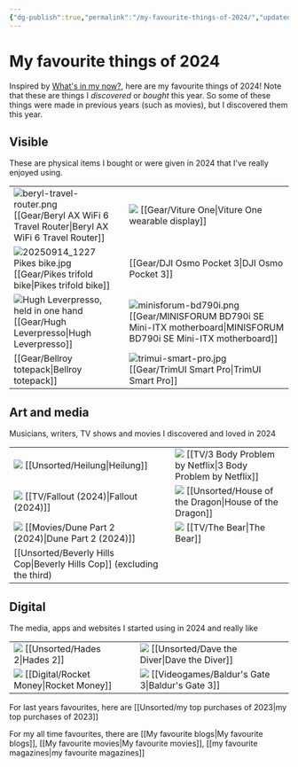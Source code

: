 ```yaml
---
{"dg-publish":true,"permalink":"/my-favourite-things-of-2024/","updated":"2025-10-01T18:24:33.233-07:00"}
---
```


# My favourite things of 2024

Inspired by [What's in my now?](https://whatsinmynow.substack.com/), here are my favourite things of 2024! Note that these are things I *discovered* or *bought* this year. So some of these things were made in previous years (such as movies), but I discovered them this year.

## Visible

These are physical items I bought or were given in 2024 that I've really enjoyed using. 


|                                                                                                                                                      |                                                                                                                                      |
| ---------------------------------------------------------------------------------------------------------------------------------------------------- | ------------------------------------------------------------------------------------------------------------------------------------ |
| ![beryl-travel-router.png](/img/user/Embeds/beryl-travel-router.png) [[Gear/Beryl AX WiFi 6 Travel Router\|Beryl AX WiFi 6 Travel Router]]                                                                                       | ![](https://res.cloudinary.com/didjqvf50/image/upload/v1721716961/viture-one_oj8vvl.jpg) [[Gear/Viture One\|Viture One wearable display]] |
| ![20250914_1227 Pikes bike.jpg](/img/user/20250914_1227%20Pikes%20bike.jpg) <br> [[Gear/Pikes trifold bike\|Pikes trifold bike]]                                                                                        | [[Gear/DJI Osmo Pocket 3\|DJI Osmo Pocket 3]]                                                                                                                |
| ![Hugh Leverpresso, held in one hand](https://res.cloudinary.com/didjqvf50/image/upload/v1721271111/leverpresso_jgma4g.png)<br> [[Gear/Hugh Leverpresso\|Hugh Leverpresso]] | ![minisforum-bd790i.png](/img/user/Embeds/minisforum-bd790i.png) [[Gear/MINISFORUM BD790i SE Mini-ITX motherboard\|MINISFORUM BD790i SE Mini-ITX motherboard]]                                                             |
| [[Gear/Bellroy totepack\|Bellroy totepack]]                                                                                                                                 | ![trimui-smart-pro.jpg](/img/user/Embeds/trimui-smart-pro.jpg) <br/> [[Gear/TrimUI Smart Pro\|TrimUI Smart Pro]]                                                                                 |


## Art and media

Musicians, writers, TV shows and movies I discovered and loved in 2024

|                                                                                                             |                                                                                                                        |
| ----------------------------------------------------------------------------------------------------------- | ---------------------------------------------------------------------------------------------------------------------- |
| ![](https://sundero-gallery.com/wp-content/uploads/2020/02/Heilung-17082019-46-1024x683.jpg) [[Unsorted/Heilung\|Heilung]]    | ![](https://artworks.thetvdb.com/banners/v4/series/411959/backgrounds/65f5db2f01670.jpg) [[TV/3 Body Problem by Netflix\|3 Body Problem by Netflix]] |
| ![](https://artworks.thetvdb.com/banners/v4/series/416744/backgrounds/65f89b081cca7.jpg) [[TV/Fallout (2024)\|Fallout (2024)]] | ![](https://artworks.thetvdb.com/banners/v4/series/371572/backgrounds/664f365f080c5.jpg) [[Unsorted/House of the Dragon\|House of the Dragon]]       |
| ![](https://image.tmdb.org/t/p/original/aqMeHlGYd3OafJVrSqSrhX5Nb2C.jpg) [[Movies/Dune Part 2 (2024)\|Dune Part 2 (2024)]]             | ![](https://artworks.thetvdb.com/banners/v4/series/403294/backgrounds/63445d674cc94.jpg) [[TV/The Bear\|The Bear]]                  |
| [[Unsorted/Beverly Hills Cop\|Beverly Hills Cop]] (excluding the third)                                                                 |                                                                                                                        |

## Digital

The media, apps and websites I started using in 2024 and really like

|                                                                                                                                                               |                                                                                                                                      |
| ------------------------------------------------------------------------------------------------------------------------------------------------------------- | ------------------------------------------------------------------------------------------------------------------------------------ |
| ![](https://images.ctfassets.net/5owu3y35gz1g/28gMtYpCnTPfHNgGlDI1Ab/bd2d077b524763f8ae9d3d961464fe93/H2_Wallpaper_Melinoe_4k_01.png?w=1920&q=80) [[Unsorted/Hades 2\|Hades 2]] | ![](https://gaming-cdn.com/images/products/14242/616x353/dave-the-diver-pc-mac-game-steam-cover.jpg?v=1712064366) [[Unsorted/Dave the Diver\|Dave the Diver]] |
| ![](https://sm.pcmag.com/t/pcmag_uk/review/r/rocket-mon/rocket-money_xvge.1920.jpg) [[Digital/Rocket Money\|Rocket Money]]                                                          | ![](https://cdn2.steamgriddb.com/logo_thumb/a9d4a0a256f5e6ae0452039e3493f22c.png) [[Videogames/Baldur's Gate 3\|Baldur's Gate 3]]                                |

For last years favourites, here are [[Unsorted/my top purchases  of 2023\|my top purchases  of 2023]] 

For my all time favourites, there are [[My favourite blogs\|My favourite blogs]], [[My favourite movies\|My favourite movies]], [[my favourite magazines\|my favourite magazines]]